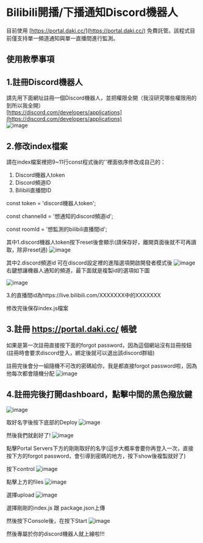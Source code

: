 # Bilibili開播/下播通知Discord機器人
目前使用 [https://portal.daki.cc/](https://portal.daki.cc/) 免費託管。該程式目前僅支持單一頻道通知與單一直播間進行監測。

## 使用教學事項

## 1.註冊Discord機器人
請先用下面網址註冊一個Discord機器人，並把權限全開（我沒研究哪些權限用的到所以我全開）  
[https://discord.com/developers/applications](https://discord.com/developers/applications)  
![image](https://github.com/user-attachments/assets/e9c5eef4-8c95-497f-aa23-4fbb6570e825)

## 2.修改index檔案
請在index檔案裡把9~11行const程式後的''裡面依序修改成自己的：

1. Discord機器人token
2. Discord頻道ID
3. Bilibili直播間ID

const token = 'discord機器人token';

const channelId = '想通知的discord頻道id';

const roomId = '想監測的bilibili直播間id'; 

其中1.discord機器人token按下reset後會顯示(請保存好，離開頁面後就不可再讀取，除非reset過)
![image](https://github.com/user-attachments/assets/33c92d70-7d41-43a1-a609-eddc676a5538)
  
其中2.discord頻道id 可在discord設定裡的進階選項開啟開發者模式後
![image](https://github.com/user-attachments/assets/a79ee7e9-13ce-413b-bb6e-d8ea88b43703)
右鍵想讓機器人通知的頻道，最下面就是複製id的選項如下圖

![image](https://github.com/user-attachments/assets/10347246-6098-418b-a7b5-652d06993a78)

3.的直播間id為https://live.bilibili.com/XXXXXXX中的XXXXXXX

修改完後保存index.js檔案

## 3.註冊 https://portal.daki.cc/ 帳號
如果是第一次註冊直接按下面的forgot password，因為這個網站沒有註冊按鈕
(註冊時會要求discord登入，綁定後就可以退出該discord群組)

註冊完後會分一組隨機不可改的密碼給你，我是都直接forgot password啦，因為他每次都會隨機分配
![image](https://github.com/user-attachments/assets/8d2337a8-878f-48fb-be06-9d1b9f4eb8db)

## 4.註冊完後打開dashboard，點擊中間的黑色撥放鍵
![image](https://github.com/user-attachments/assets/3cbfe0e5-90d6-4d64-aa6a-0257648daff0)


取好名字後按下底部的Deploy
![image](https://github.com/user-attachments/assets/7153236c-0d96-420e-8517-8363ad3bf277)


然後我們就創好了!
![image](https://github.com/user-attachments/assets/62d7f314-200d-4eff-a7af-ea9076efad0a)


點擊Portal Servers下方的剛剛取好的名字(這步大概率會要你再登入一次，直接按下方的forgot password，會引導到密碼的地方，按下show後複製就好了)


按下control
![image](https://github.com/user-attachments/assets/da0dc96d-2306-4ada-9ae5-7800f45a26ed)


點擊上方的files
![image](https://github.com/user-attachments/assets/6e8485b8-ce7e-455a-ae97-841d8125b16d)


選擇upload
![image](https://github.com/user-attachments/assets/900cc8e9-5516-4b10-9fec-18176c2f0e57)


選擇剛剛的index.js 跟 package.json上傳


然後按下Console後，在按下Start
![image](https://github.com/user-attachments/assets/326c84ee-8439-4dca-8f91-36589b98cae6)

然後專屬於你的discord機器人就上線啦!!!




